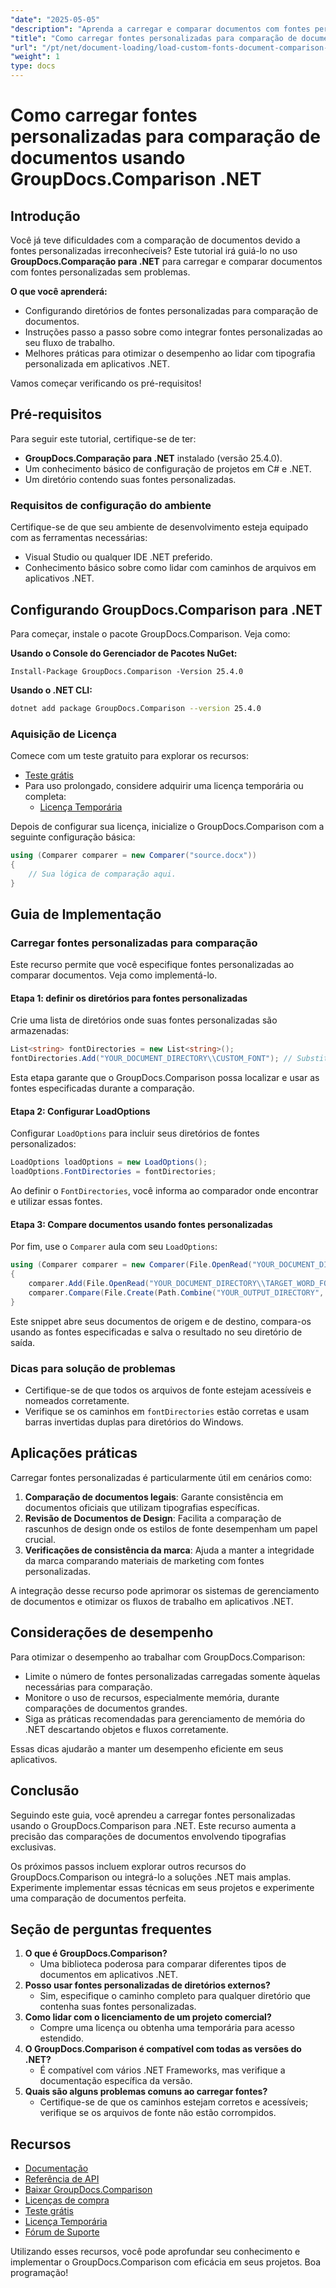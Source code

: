 ```yaml
---
"date": "2025-05-05"
"description": "Aprenda a carregar e comparar documentos com fontes personalizadas usando o GroupDocs.Comparison para .NET. Siga as instruções passo a passo e as práticas recomendadas."
"title": "Como carregar fontes personalizadas para comparação de documentos usando GroupDocs.Comparison .NET"
"url": "/pt/net/document-loading/load-custom-fonts-document-comparison-groupdocs-net/"
"weight": 1
type: docs
---
```

# Como carregar fontes personalizadas para comparação de documentos usando GroupDocs.Comparison .NET

## Introdução

Você já teve dificuldades com a comparação de documentos devido a fontes personalizadas irreconhecíveis? Este tutorial irá guiá-lo no uso **GroupDocs.Comparação para .NET** para carregar e comparar documentos com fontes personalizadas sem problemas. 

**O que você aprenderá:**
- Configurando diretórios de fontes personalizadas para comparação de documentos.
- Instruções passo a passo sobre como integrar fontes personalizadas ao seu fluxo de trabalho.
- Melhores práticas para otimizar o desempenho ao lidar com tipografia personalizada em aplicativos .NET.

Vamos começar verificando os pré-requisitos!

## Pré-requisitos

Para seguir este tutorial, certifique-se de ter:

- **GroupDocs.Comparação para .NET** instalado (versão 25.4.0).
- Um conhecimento básico de configuração de projetos em C# e .NET.
- Um diretório contendo suas fontes personalizadas.

### Requisitos de configuração do ambiente
Certifique-se de que seu ambiente de desenvolvimento esteja equipado com as ferramentas necessárias:
- Visual Studio ou qualquer IDE .NET preferido.
- Conhecimento básico sobre como lidar com caminhos de arquivos em aplicativos .NET.

## Configurando GroupDocs.Comparison para .NET

Para começar, instale o pacote GroupDocs.Comparison. Veja como:

**Usando o Console do Gerenciador de Pacotes NuGet:**

```shell
Install-Package GroupDocs.Comparison -Version 25.4.0
```

**Usando o .NET CLI:**

```bash
dotnet add package GroupDocs.Comparison --version 25.4.0
```

### Aquisição de Licença

Comece com um teste gratuito para explorar os recursos:
- [Teste grátis](https://releases.groupdocs.com/comparison/net/)
- Para uso prolongado, considere adquirir uma licença temporária ou completa:
  - [Licença Temporária](https://purchase.groupdocs.com/temporary-license/)

Depois de configurar sua licença, inicialize o GroupDocs.Comparison com a seguinte configuração básica:

```csharp
using (Comparer comparer = new Comparer("source.docx"))
{
    // Sua lógica de comparação aqui.
}
```

## Guia de Implementação

### Carregar fontes personalizadas para comparação

Este recurso permite que você especifique fontes personalizadas ao comparar documentos. Veja como implementá-lo.

#### Etapa 1: definir os diretórios para fontes personalizadas

Crie uma lista de diretórios onde suas fontes personalizadas são armazenadas:

```csharp
List<string> fontDirectories = new List<string>();
fontDirectories.Add("YOUR_DOCUMENT_DIRECTORY\\CUSTOM_FONT"); // Substitua pelo caminho do diretório da sua fonte personalizada.
```

Esta etapa garante que o GroupDocs.Comparison possa localizar e usar as fontes especificadas durante a comparação.

#### Etapa 2: Configurar LoadOptions

Configurar `LoadOptions` para incluir seus diretórios de fontes personalizados:

```csharp
LoadOptions loadOptions = new LoadOptions();
loadOptions.FontDirectories = fontDirectories;
```

Ao definir o `FontDirectories`, você informa ao comparador onde encontrar e utilizar essas fontes.

#### Etapa 3: Compare documentos usando fontes personalizadas

Por fim, use o `Comparer` aula com seu `LoadOptions`:

```csharp
using (Comparer comparer = new Comparer(File.OpenRead("YOUR_DOCUMENT_DIRECTORY\\SOURCE_WORD_FONT"), loadOptions))
{
    comparer.Add(File.OpenRead("YOUR_DOCUMENT_DIRECTORY\\TARGET_WORD_FONT"));
    comparer.Compare(File.Create(Path.Combine("YOUR_OUTPUT_DIRECTORY", "RESULT_WORD_FONT")));
}
```

Este snippet abre seus documentos de origem e de destino, compara-os usando as fontes especificadas e salva o resultado no seu diretório de saída.

### Dicas para solução de problemas

- Certifique-se de que todos os arquivos de fonte estejam acessíveis e nomeados corretamente.
- Verifique se os caminhos em `fontDirectories` estão corretas e usam barras invertidas duplas para diretórios do Windows.

## Aplicações práticas

Carregar fontes personalizadas é particularmente útil em cenários como:

1. **Comparação de documentos legais**: Garante consistência em documentos oficiais que utilizam tipografias específicas.
2. **Revisão de Documentos de Design**: Facilita a comparação de rascunhos de design onde os estilos de fonte desempenham um papel crucial.
3. **Verificações de consistência da marca**: Ajuda a manter a integridade da marca comparando materiais de marketing com fontes personalizadas.

A integração desse recurso pode aprimorar os sistemas de gerenciamento de documentos e otimizar os fluxos de trabalho em aplicativos .NET.

## Considerações de desempenho

Para otimizar o desempenho ao trabalhar com GroupDocs.Comparison:
- Limite o número de fontes personalizadas carregadas somente àquelas necessárias para comparação.
- Monitore o uso de recursos, especialmente memória, durante comparações de documentos grandes.
- Siga as práticas recomendadas para gerenciamento de memória do .NET descartando objetos e fluxos corretamente.

Essas dicas ajudarão a manter um desempenho eficiente em seus aplicativos.

## Conclusão

Seguindo este guia, você aprendeu a carregar fontes personalizadas usando o GroupDocs.Comparison para .NET. Este recurso aumenta a precisão das comparações de documentos envolvendo tipografias exclusivas. 

Os próximos passos incluem explorar outros recursos do GroupDocs.Comparison ou integrá-lo a soluções .NET mais amplas. Experimente implementar essas técnicas em seus projetos e experimente uma comparação de documentos perfeita.

## Seção de perguntas frequentes

1. **O que é GroupDocs.Comparison?**
   - Uma biblioteca poderosa para comparar diferentes tipos de documentos em aplicativos .NET.
2. **Posso usar fontes personalizadas de diretórios externos?**
   - Sim, especifique o caminho completo para qualquer diretório que contenha suas fontes personalizadas.
3. **Como lidar com o licenciamento de um projeto comercial?**
   - Compre uma licença ou obtenha uma temporária para acesso estendido.
4. **O GroupDocs.Comparison é compatível com todas as versões do .NET?**
   - É compatível com vários .NET Frameworks, mas verifique a documentação específica da versão.
5. **Quais são alguns problemas comuns ao carregar fontes?**
   - Certifique-se de que os caminhos estejam corretos e acessíveis; verifique se os arquivos de fonte não estão corrompidos.

## Recursos
- [Documentação](https://docs.groupdocs.com/comparison/net/)
- [Referência de API](https://reference.groupdocs.com/comparison/net/)
- [Baixar GroupDocs.Comparison](https://releases.groupdocs.com/comparison/net/)
- [Licenças de compra](https://purchase.groupdocs.com/buy)
- [Teste grátis](https://releases.groupdocs.com/comparison/net/)
- [Licença Temporária](https://purchase.groupdocs.com/temporary-license/)
- [Fórum de Suporte](https://forum.groupdocs.com/c/comparison/)

Utilizando esses recursos, você pode aprofundar seu conhecimento e implementar o GroupDocs.Comparison com eficácia em seus projetos. Boa programação!